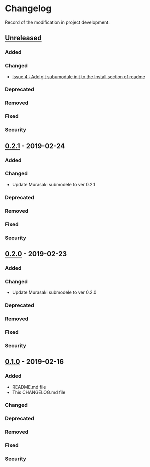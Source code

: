 # Changelog
Record of the modification in project development.

## [Unreleased]


### Added
### Changed
- [Issue 4 : Add git subumodule init to the Install section of readme](https://github.com/suikan4github/murasaki_samples/issues/4)
### Deprecated
### Removed
### Fixed
### Security
## [0.2.1] - 2019-02-24

### Added
### Changed
- Update Murasaki submodele to ver 0.2.1

### Deprecated
### Removed
### Fixed
### Security
## [0.2.0] - 2019-02-23

### Added
### Changed
- Update Murasaki submodele to ver 0.2.0

### Deprecated
### Removed
### Fixed
### Security
## [0.1.0] - 2019-02-16

### Added
 - README.md file
 - This CHANGELOG.md file

### Changed

### Deprecated
### Removed
### Fixed
### Security

[Unreleased]: https://github.com/suikan4github/murasaki_samples/compare/v0.2.1...develop
[0.2.1]: https://github.com/suikan4github/murasaki_samples/compare/v0.2.0...v0.2.1
[0.2.0]: https://github.com/suikan4github/murasaki_samples/compare/v0.1.0...v0.2.0
[0.1.0]: https://github.com/suikan4github/murasaki_samples/compare/v0.0.0...v0.1.0
